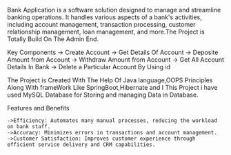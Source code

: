 Bank Application is a software solution designed to manage and streamline banking operations. It handles various aspects of a bank's activities, including account management, transaction processing, customer relationship management, loan management, and more.The Project is Totally Build On The Admin End.

Key Components
  -> Create Account
  -> Get Details Of Account
  -> Deposite Amount from Account
  -> Withdraw Amount from Account
  -> Get All Account Details In Bank
  -> Delete a Particular Account By Using id

  The Project is Created With The Help Of Java language,OOPS Principles Along With frameWork Like SpringBoot,Hibernate and I This Project i have used MySQL Database for Storing and managing Data in Database.

Features and Benefits
  
    ->Efficiency: Automates many manual processes, reducing the workload on bank staff.
    ->Accuracy: Minimizes errors in transactions and account management.
    ->Customer Satisfaction: Improves customer experience through efficient service delivery and CRM capabilities.
